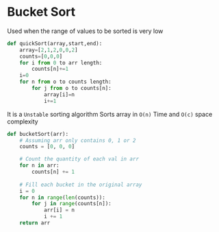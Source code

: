 # Bucket Sort
Used when the range of values to be sorted is very low
```python
def quickSort(array,start,end):
    array=[2,1,2,0,0,2]
    counts=[0,0,0]
    for i from 0 to arr length:
        counts[n]+=1
    i=0
    for n from o to counts length:
        for j from o to counts[n]:
            array[i]=n
            i+=1
```
It is a `Unstable` sorting algorithm
Sorts array in `O(n)` Time and `O(c)` space complexity
```python
def bucketSort(arr):
    # Assuming arr only contains 0, 1 or 2
    counts = [0, 0, 0]

    # Count the quantity of each val in arr
    for n in arr:
        counts[n] += 1
    
    # Fill each bucket in the original array
    i = 0
    for n in range(len(counts)):
        for j in range(counts[n]):
            arr[i] = n
            i += 1
    return arr
```
